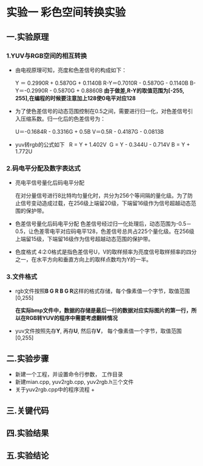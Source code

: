 # 实验一 彩色空间转换实验
## 一.实验原理
### 1.YUV与RGB空间的相互转换
+ 由电视原理可知，亮度和色差信号的构成如下：
  
  Y ＝ 0.2990R + 0.5870G + 0.1140B
  R-Y＝0.7010R - 0.5870G - 0.1140B
  B-Y＝-0.2990R - 0.5870G + 0.8860B
**由于做差,R-Y的取值范围为[-255, 255],在编程的时候要注意加上128使0电平对应128**
+ 为了使色差信号的动态范围控制在0.5之间，需要进行归一化，对色差信号引入压缩系数。归一化后的色差信号为：
  
  U＝-0.1684R - 0.3316G + 0.5B
  V＝0.5R - 0.4187G - 0.0813B
+ yuv转rgb的公式如下
  
  R = Y + 1.402V
  G = Y - 0.344U - 0.714V
  B = Y + 1.772U
### 2.码电平分配及数字表达式
+ 亮电平信号量化后码电平分配
  
  在对分量信号进行8比特均匀量化时，共分为256个等间隔的量化级。为了防止信号变动造成过载，在256级上端留20级，下端留16级作为信号超越动态范围的保护带。
+ 色差信号量化后码电平分配
  色差信号经过归一化处理后，动态范围为-0.5－0.5，让色差零电平对应码电平128，色差信号总共占225个量化级。在256级上端留15级，下端留16级作为信号超越动态范围的保护带。
+ 色度格式
  4:2:0格式是指色差信号U，V的取样频率为亮度信号取样频率的四分之一，在水平方向和垂直方向上的取样点数均为Y的一半。
### 3.文件格式
+ rgb文件按照**B G R B G R**这样的格式存储，每个像素值一个字节，取值范围[0,255]
  
  **在实际bmp文件中，数据的存储是最后一行的数据对应实际图片的第一行，所以在RGB转YUV的程序中需要考虑翻转情况**
+ yuv文件按照先存**Y**, 再存**U**, 然后存**V**， 每个像素值一个字节，取值范围[0,255]
## 二.实验步骤
+ 新建一个工程，并设置命令行参数， 工作目录
+ 新建mian.cpp, yuv2rgb.cpp, yuv2rgb.h三个文件
+ 关于yuv2rgb.cpp中的程序流程
    +
        
## 三.关键代码
## 四.实验结果
## 五.实验结论
